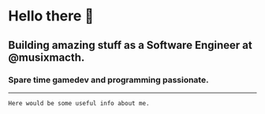 # Hello there 👋

## Building amazing stuff as a Software Engineer at @musixmacth.
### Spare time gamedev and programming passionate.

<hr />

```text
Here would be some useful info about me.
```
